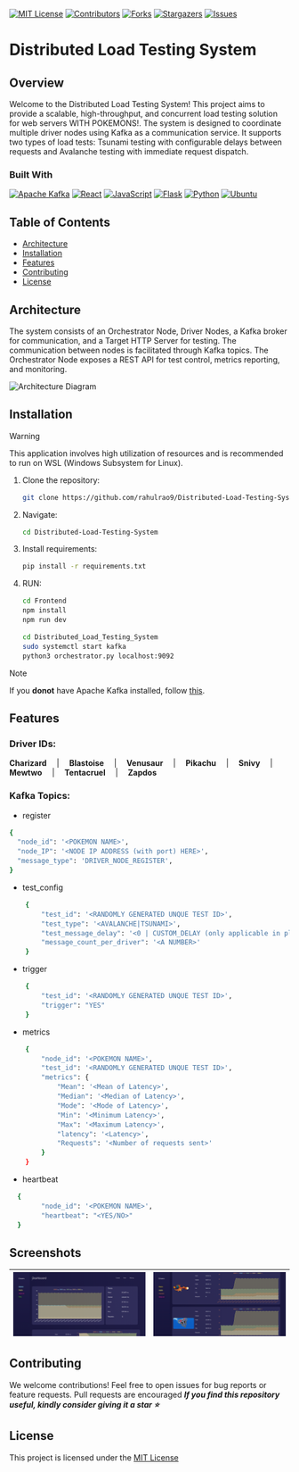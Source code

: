 [![MIT License][license-shield]][license-url]
[![Contributors][contributors-shield]][contributors-url]
[![Forks][forks-shield]][forks-url]
[![Stargazers][stars-shield]][stars-url]
[![Issues][issues-shield]][issues-url]
# Distributed Load Testing System

## Overview

Welcome to the Distributed Load Testing System! This project aims to provide a scalable, high-throughput, and concurrent load testing solution for web servers WITH POKEMONS!. The system is designed to coordinate multiple driver nodes using Kafka as a communication service. It supports two types of load tests: Tsunami testing with configurable delays between requests and Avalanche testing with immediate request dispatch.

### Built With

[![Apache Kafka][Apache Kafka.js]][kafka-url]
[![React][React.js]][React-url]
[![JavaScript][Js.js]][Js-url]
[![Flask][Flask.js]][Flask-url]
[![Python][Python.js]][Python-url]
[![Ubuntu][Ubuntu.js]][Ubuntu-url]

## Table of Contents

- [Architecture](#architecture)
- [Installation](#Installation)
- [Features](#features)
- [Contributing](#contributing)
- [License](#license)

## Architecture

The system consists of an Orchestrator Node, Driver Nodes, a Kafka broker for communication, and a Target HTTP Server for testing. The communication between nodes is facilitated through Kafka topics. The Orchestrator Node exposes a REST API for test control, metrics reporting, and monitoring.

![Architecture Diagram](https://github.com/rahulrao9/Distributed-Load-Testing-System/blob/main/Architecture.png)

## Installation

> [!WARNING]
> This application involves high utilization of resources and is recommended to run on WSL (Windows Subsystem for Linux).

1. Clone the repository:

   ```bash
   git clone https://github.com/rahulrao9/Distributed-Load-Testing-System.git
   ```
   
2. Navigate:

   ```bash
   cd Distributed-Load-Testing-System
   ```
   
3. Install requirements:

   ```bash
   pip install -r requirements.txt
   ```
   
4. RUN:

   ```bash
   cd Frontend
   npm install
   npm run dev
   ```
   
   ```bash
   cd Distributed_Load_Testing_System
   sudo systemctl start kafka
   python3 orchestrator.py localhost:9092
   ```
>[!NOTE]
>If you **donot** have Apache Kafka installed, follow [this](https://github.com/pranav-ambig/YADLTS/blob/main/Kafka/installation.md).

## Features
### Driver IDs:
**Charizard** &emsp;|  &emsp;**Blastoise**  &emsp;|  &emsp;**Venusaur**  &emsp;|  &emsp;**Pikachu**  &emsp;|  &emsp;**Snivy**  &emsp;|  &emsp;**Mewtwo**  &emsp;|  &emsp;**Tentacruel**  &emsp;|  &emsp;**Zapdos**


### Kafka Topics:
* register
```bash
{
  "node_id": '<POKEMON NAME>',
  "node_IP": '<NODE IP ADDRESS (with port) HERE>',
  "message_type": 'DRIVER_NODE_REGISTER',
}
```
* test_config
```bash
    {
        "test_id": '<RANDOMLY GENERATED UNQUE TEST ID>',
        "test_type": '<AVALANCHE|TSUNAMI>',
        "test_message_delay": '<0 | CUSTOM_DELAY (only applicable in place of Tsunami testing)>',
        "message_count_per_driver": '<A NUMBER>'
    }
```
* trigger
```bash
    {
        "test_id": '<RANDOMLY GENERATED UNQUE TEST ID>',
        "trigger": "YES"
    }
```
* metrics
```bash
    {
        "node_id": '<POKEMON NAME>',
        "test_id": '<RANDOMLY GENERATED UNQUE TEST ID>',
        "metrics": {
            "Mean": '<Mean of Latency>',
            "Median": '<Median of Latency>',
            "Mode": '<Mode of Latency>',
            "Min": '<Minimum Latency>',
            "Max": '<Maximum Latency>',
            "latency": '<Latency>',
            "Requests": '<Number of requests sent>'
        }
    }
```
* heartbeat
```bash
  {
        "node_id": '<POKEMON NAME>',
        "heartbeat": "<YES/NO>"
  }
```
## Screenshots
![Image 1](https://github.com/pranav-ambig/YADLTS/blob/main/Screenshots/1.png) | ![Image 2](https://github.com/pranav-ambig/YADLTS/blob/main/Screenshots/2.png)
:-------------------------:|:-------------------------:

## Contributing
We welcome contributions! Feel free to open issues for bug reports or feature requests. Pull requests are encouraged
***If you find this repository useful, kindly consider giving it a star ⭐️***

## License
This project is licensed under the [MIT License](https://github.com/pranav-ambig/YADLTS/blob/main/MIT-LICENSE.txt)


<!-- MARKDOWN LINKS & IMAGES -->

[contributors-shield]: https://img.shields.io/github/contributors/pranav-ambig/YADLTS.svg?style=for-the-badge
[contributors-url]: https://github.com/pranav-ambig/YADLTS/graphs/contributors
[license-shield]: https://img.shields.io/github/license/othneildrew/Best-README-Template.svg?style=for-the-badge
[license-url]: https://github.com/pranav-ambig/YADLTS/blob/main/MIT-LICENSE.txt
[forks-shield]: https://img.shields.io/github/forks/pranav-ambig/YADLTS.svg?style=for-the-badge
[forks-url]: https://github.com/pranav-ambig/YADLTS/forks
[stars-shield]: https://img.shields.io/github/stars/pranav-ambig/YADLTS.svg?style=for-the-badge
[stars-url]: https://github.com/pranav-ambig/YADLTSe/stargazers
[issues-shield]: https://img.shields.io/github/issues/pranav-ambig/YADLTS.svg?style=for-the-badge
[issues-url]: https://github.com/pranav-ambig/YADLTS/issues

[Apache Kafka.js]: https://img.shields.io/badge/Apache%20Kafka-000?style=for-the-badge&logo=apachekafka
[kafka-url]: https://kafka.apache.org/
[React.js]: https://img.shields.io/badge/React-20232A?style=for-the-badge&logo=react&logoColor=61DAFB
[React-url]: https://reactjs.org/
[Js.js]: https://img.shields.io/badge/JavaScript-F7DF1E?style=for-the-badge&logo=javascript&logoColor=black
[Js-url]: https://www.javascript.com/
[Flask.js]: https://img.shields.io/badge/Flask-000000?style=for-the-badge&logo=flask&logoColor=white
[Flask-url]: https://flask.palletsprojects.com/en/3.0.x/
[Python.js]: https://img.shields.io/badge/Python-3776AB?style=for-the-badge&logo=python&logoColor=white
[Python-url]: https://www.python.org
[Ubuntu.js]: https://img.shields.io/badge/Ubuntu-E95420?style=for-the-badge&logo=ubuntu&logoColor=white
[Ubuntu-url]: https://ubuntu.com/


